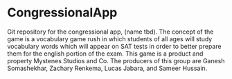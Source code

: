 # CongressionalApp
Git repository for the congressional app, (name tbd). The concept of the game is a vocabulary game rush in which students of all ages will study vocabulary words which will appear on SAT tests in order to better prepare them for the english portion of the exam. This game is a product and property Mystenes Studios and Co. The producers of this group are Ganesh Somashekhar, Zachary Renkema, Lucas Jabara, and Sameer Hussain.
